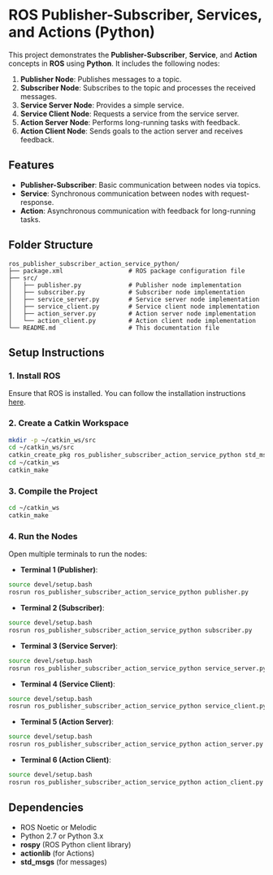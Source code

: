 
# ROS Publisher-Subscriber, Services, and Actions (Python)

This project demonstrates the **Publisher-Subscriber**, **Service**, and **Action** concepts in **ROS** using **Python**. It includes the following nodes:
1. **Publisher Node**: Publishes messages to a topic.
2. **Subscriber Node**: Subscribes to the topic and processes the received messages.
3. **Service Server Node**: Provides a simple service.
4. **Service Client Node**: Requests a service from the service server.
5. **Action Server Node**: Performs long-running tasks with feedback.
6. **Action Client Node**: Sends goals to the action server and receives feedback.

## **Features**
- **Publisher-Subscriber**: Basic communication between nodes via topics.
- **Service**: Synchronous communication between nodes with request-response.
- **Action**: Asynchronous communication with feedback for long-running tasks.

## **Folder Structure**
```
ros_publisher_subscriber_action_service_python/
├── package.xml                  # ROS package configuration file
├── src/
│   ├── publisher.py             # Publisher node implementation
│   ├── subscriber.py            # Subscriber node implementation
│   ├── service_server.py        # Service server node implementation
│   ├── service_client.py        # Service client node implementation
│   ├── action_server.py         # Action server node implementation
│   └── action_client.py         # Action client node implementation
└── README.md                    # This documentation file
```

## **Setup Instructions**

### **1. Install ROS**
Ensure that ROS is installed. You can follow the installation instructions [here](http://wiki.ros.org/ROS/Installation).

### **2. Create a Catkin Workspace**
```bash
mkdir -p ~/catkin_ws/src
cd ~/catkin_ws/src
catkin_create_pkg ros_publisher_subscriber_action_service_python std_msgs rospy actionlib
cd ~/catkin_ws
catkin_make
```

### **3. Compile the Project**
```bash
cd ~/catkin_ws
catkin_make
```

### **4. Run the Nodes**
Open multiple terminals to run the nodes:

- **Terminal 1 (Publisher)**:
```bash
source devel/setup.bash
rosrun ros_publisher_subscriber_action_service_python publisher.py
```

- **Terminal 2 (Subscriber)**:
```bash
source devel/setup.bash
rosrun ros_publisher_subscriber_action_service_python subscriber.py
```

- **Terminal 3 (Service Server)**:
```bash
source devel/setup.bash
rosrun ros_publisher_subscriber_action_service_python service_server.py
```

- **Terminal 4 (Service Client)**:
```bash
source devel/setup.bash
rosrun ros_publisher_subscriber_action_service_python service_client.py
```

- **Terminal 5 (Action Server)**:
```bash
source devel/setup.bash
rosrun ros_publisher_subscriber_action_service_python action_server.py
```

- **Terminal 6 (Action Client)**:
```bash
source devel/setup.bash
rosrun ros_publisher_subscriber_action_service_python action_client.py
```

## **Dependencies**
- ROS Noetic or Melodic
- Python 2.7 or Python 3.x
- **rospy** (ROS Python client library)
- **actionlib** (for Actions)
- **std_msgs** (for messages)

